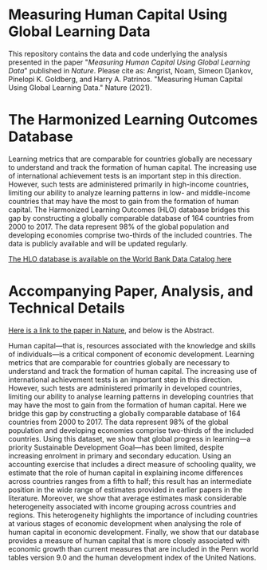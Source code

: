 # Measuring Human Capital Using Global Learning Data

This repository contains the data and code underlying the analysis presented in the paper "*Measuring Human Capital Using Global Learning Data*" published in *Nature*. Please cite as: Angrist, Noam, Simeon Djankov, Pinelopi K. Goldberg, and Harry A. Patrinos. "Measuring Human Capital Using Global Learning Data." Nature (2021).

# The Harmonized Learning Outcomes Database

Learning metrics that are comparable for countries globally are necessary to understand and track the formation of human capital. The increasing use of international achievement tests is an important step in this direction. However, such tests are administered primarily in high-income countries, limiting our ability to analyze learning patterns in low- and middle-income countries that may have the most to gain from the formation of human capital. The Harmonized Learning Outcomes (HLO) database bridges this gap by constructing a globally comparable database of 164 countries from 2000 to 2017. The data represent 98% of the global population and developing economies comprise two-thirds of the included countries. The data is publicly available and will be updated regularly.

[The HLO database is available on the World Bank Data Catalog here](https://datacatalog.worldbank.org/dataset/harmonized-learning-outcomes-hlo-database)

# Accompanying Paper, Analysis, and Technical Details

[Here is a link to the paper in Nature](https://doi.org/10.1038/s41586-021-03323-7), and below is the Abstract.

Human capital—that is, resources associated with the knowledge and skills of individuals—is a critical component of economic development. Learning metrics that are comparable for countries globally are necessary to understand and track the formation of human capital. The increasing use of international achievement tests is an important step in this direction. However, such tests are administered primarily in developed countries, limiting our ability to analyse learning patterns in developing countries that may have the most to gain from the formation of human capital. Here we bridge this gap by constructing a globally comparable database of 164 countries from 2000 to 2017. The data represent 98% of the global population and developing economies comprise two-thirds of the included countries. Using this dataset, we show that global progress in learning—a priority Sustainable Development Goal—has been limited, despite increasing enrolment in primary and secondary education. Using an accounting exercise that includes a direct measure of schooling quality, we estimate that the role of human capital in explaining income differences across countries ranges from a fifth to half; this result has an intermediate position in the wide range of estimates provided in earlier papers in the literature. Moreover, we show that average estimates mask considerable heterogeneity associated with income grouping across countries and regions. This heterogeneity highlights the importance of including countries at various stages of economic development when analysing the role of human capital in economic development. Finally, we show that our database provides a measure of human capital that is more closely associated with economic growth than current measures that are included in the Penn world tables version 9.0 and the human development index of the United Nations.
